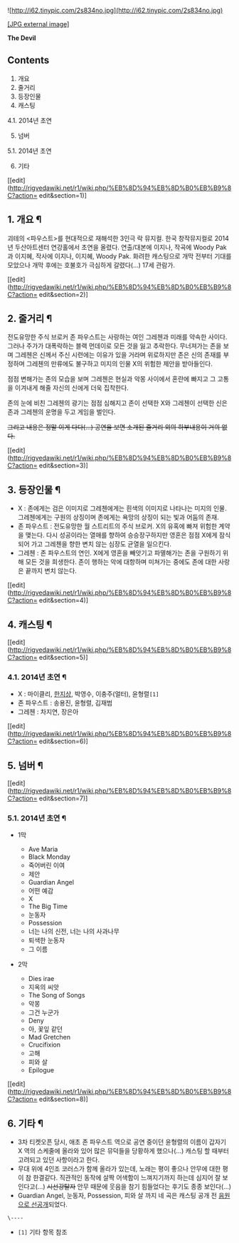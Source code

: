 ![http://i62.tinypic.com/2s834no.jpg](http://i62.tinypic.com/2s834no.jpg)

[[JPG external image]](http://i62.tinypic.com/2s834no.jpg)

**The Devil**

## Contents

    

1. 개요 
2. 줄거리 
3. 등장인물 
4. 캐스팅 
    

4.1. 2014년 초연

5. 넘버 
    

5.1. 2014년 초연

6. 기타 

[[edit](http://rigvedawiki.net/r1/wiki.php/%EB%8D%94%EB%8D%B0%EB%B9%8C?action=
edit&section=1)]

## 1. 개요 ¶

괴테의 <파우스트>를 현대적으로 재해석한 3인극 락 뮤지컬. 한국 창작뮤지컬로 2014년 두산아트센터 연강홀에서 초연을 올렸다. 연출/대본에
이지나, 작곡에 Woody Pak과 이지혜, 작사에 이지나, 이지혜, Woody Pak. 화려한 캐스팅으로 개막 전부터 기대를 모았으나 개막
후에는 호불호가 극심하게 갈렸다(...) 17세 관람가.

  

[[edit](http://rigvedawiki.net/r1/wiki.php/%EB%8D%94%EB%8D%B0%EB%B9%8C?action=
edit&section=2)]

## 2. 줄거리 ¶

전도유망한 주식 브로커 존 파우스트는 사랑하는 여인 그레첸과 미래를 약속한 사이다. 그러나 주가가 대폭락하는 블랙 먼데이로 모든 것을 잃고
추락한다. 무너져가는 존을 보며 그레첸은 신께서 주신 시련에는 이유가 있을 거라며 위로하지만 존은 신의 존재를 부정하며 그레첸의 만류에도
불구하고 미지의 인물 X의 위험한 제안을 받아들인다.

  

점점 변해가는 존의 모습을 보며 그레첸은 현실과 악몽 사이에서 혼란에 빠지고 그 고통을 이겨내게 해줄 자신의 신에게 더욱 집착한다.

  

존의 눈에 비친 그레첸의 광기는 점점 심해지고 존이 선택한 X와 그레첸이 선택한 신은 존과 그레첸의 운명을 두고 게임을 벌인다.

  

<del>그리고 내용은 정말 이게 다다(...) 공연을 보면 소개된 줄거리 외의 하부내용이 거의 없다.</del>

  

[[edit](http://rigvedawiki.net/r1/wiki.php/%EB%8D%94%EB%8D%B0%EB%B9%8C?action=
edit&section=3)]

## 3. 등장인물 ¶

  * X : 존에게는 검은 이미지로 그레첸에게는 흰색의 이미지로 나타나는 미지의 인물. 그레첸에게는 구원의 상징이며 존에게는 욕망의 상징이 되는 빛과 어둠의 존재.
  * 존 파우스트 : 전도유망한 월 스트리트의 주식 브로커. X의 유혹에 빠져 위험한 계약을 맺는다. 다시 성공이라는 열매를 향하여 승승장구하지만 영혼은 점점 X에게 잠식되어 가고 그레첸을 향한 변치 않는 심장도 균열을 일으킨다.
  * 그레첸 : 존 파우스트의 연인. X에게 영혼을 빼앗기고 파멸해가는 존을 구원하기 위해 모든 것을 희생한다. 존이 행하는 악에 대항하며 미쳐가는 중에도 존에 대한 사랑은 끝까지 변치 않는다.  

[[edit](http://rigvedawiki.net/r1/wiki.php/%EB%8D%94%EB%8D%B0%EB%B9%8C?action=
edit&section=4)]

## 4. 캐스팅 ¶

[[edit](http://rigvedawiki.net/r1/wiki.php/%EB%8D%94%EB%8D%B0%EB%B9%8C?action=
edit&section=5)]

### 4.1. 2014년 초연 ¶

  * X : 마이클리, [한지상](%ED%95%9C%EC%A7%80%EC%83%81.md), 박영수, 이충주(얼터), 윤형렬`[1]`
  * 존 파우스트 : 송용진, 윤형렬, 김재범
  * 그레첸 : 차지연, 장은아  

[[edit](http://rigvedawiki.net/r1/wiki.php/%EB%8D%94%EB%8D%B0%EB%B9%8C?action=
edit&section=6)]

## 5. 넘버 ¶

[[edit](http://rigvedawiki.net/r1/wiki.php/%EB%8D%94%EB%8D%B0%EB%B9%8C?action=
edit&section=7)]

### 5.1. 2014년 초연 ¶

  * 1막  

    * Ave Maria
    * Black Monday
    * 죽어버린 이여
    * 제안
    * Guardian Angel
    * 어떤 예감
    * X
    * The Big Time
    * 눈동자
    * Possession
    * 너는 나의 신전, 너는 나의 사과나무
    * 퇴색한 눈동자
    * 그 이름
  * 2막  

    * Dies irae
    * 지옥의 씨앗
    * The Song of Songs
    * 악몽
    * 그건 누군가
    * Deny
    * 아, 꽃잎 같던
    * Mad Gretchen
    * Crucifixion
    * 고해
    * 피와 살
    * Epilogue  

[[edit](http://rigvedawiki.net/r1/wiki.php/%EB%8D%94%EB%8D%B0%EB%B9%8C?action=
edit&section=8)]

## 6. 기타 ¶

  * 3차 티켓오픈 당시, 애초 존 파우스트 역으로 공연 중이던 윤형렬의 이름이 갑자기 X 역의 스케줄에 올라와 있어 많은 뮤덕들을 당황하게 했으나(...) 캐스팅 할 때부터 고려되고 있던 사항이라고 한다.
  * 무대 위에 4인조 코러스가 함께 올라가 있는데, 노래는 평이 좋으나 안무에 대한 평이 참 한결같다. 직관적인 동작에 살짝 어색함이 느껴지기까지 하는데 심지어 잘 보인다고(...) <del>시선강탈자</del> 안무 때문에 웃음을 참기 힘들었다는 후기도 종종 보인다(...)
  * Guardian Angel, 눈동자, Possession, 피와 살 까지 네 곡은 캐스팅 공개 전 [음원으로 선공개](http://www.stagetalk.co.kr/promotion/musicalthedevil)되었다.

`\----`

  * `[1]` 기타 항목 참조

